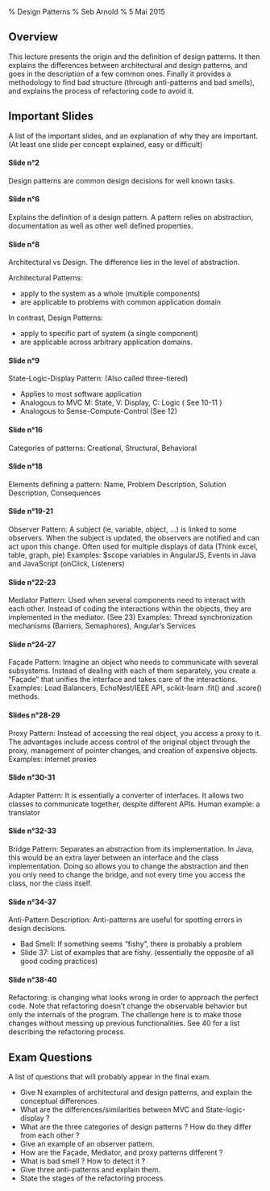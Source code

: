 % Design Patterns
% Seb Arnold
% 5 Mai 2015

## Overview

This lecture presents the origin and the definition of design patterns. It then explains the differences between architectural and design patterns, and goes in the description of a few common ones. Finally it provides a methodology to find bad structure (through anti-patterns and bad smells), and explains the process of refactoring code to avoid it. 

## Important Slides

A list of the important slides, and an explanation of why they are important. (At least one slide per concept explained, easy or difficult)

#### Slide n°2 
Design patterns are common design decisions for well known tasks.

#### Slide n°6 
Explains the definition of a design pattern. A pattern relies on abstraction, documentation as well as other well defined properties.

#### Slide n°8 
Architectural vs Design. The difference lies in the level of abstraction. 

Architectural Patterns:

* apply to the system as a whole (multiple components)
* are applicable to problems with common application domain

In contrast, Design Patterns:

* apply to specific part of system (a single component)
* are applicable across arbitrary application domains.

#### Slide n°9 
State-Logic-Display Pattern: (Also called three-tiered)

* Applies to most software application
* Analogous to MVC M: State, V: Display, C: Logic ( See 10-11 )
* Analogous to Sense-Compute-Control (See 12)

#### Slide n°16
Categories of patterns: Creational, Structural, Behavioral

#### Slide n°18 
Elements defining a pattern: Name, Problem Description, Solution Description, Consequences

#### Slide n°19-21
Observer Pattern: A subject (ie, variable, object, ...) is linked to some observers. When the subject is updated, the observers are notified and can act upon this change. Often used for multiple displays of data (Think excel, table, graph, pie) Examples: $scope variables in AngularJS, Events in Java and JavaScript (onClick, Listeners)

#### Slide n°22-23
 Mediator Pattern: Used when several components need to interact with each other. Instead of coding the interactions within the objects, they are implemented in the mediator. (See 23) Examples: Thread synchronization mechanisms (Barriers, Semaphores), Angular’s Services

#### Slide n°24-27
Façade Pattern: Imagine an object who needs to communicate with several subsystems. Instead of dealing with each of them separately, you create a “Façade” that unifies the interface and takes care of the interactions. Examples: Load Balancers, EchoNest/IEEE API, scikit-learn .fit() and .score() methods.

#### Slides n°28-29
Proxy Pattern: Instead of accessing the real object, you access a proxy to it. The advantages include access control of the original object through the proxy, management of pointer changes, and creation of expensive objects. Examples: internet proxies

#### Slide n°30-31
Adapter Pattern: It is essentially a converter of interfaces. It allows two classes to communicate together, despite different APIs. Human example: a translator

#### Slide n°32-33 
Bridge Pattern: Separates an abstraction from its implementation. In Java, this would be an extra layer between an interface and the class implementation. Doing so allows you to change the abstraction and then you only need to change the bridge, and not every time you access the class, nor the class itself.

#### Slide n°34-37
Anti-Pattern Description: Anti-patterns are useful for spotting errors in design decisions. 

* Bad Smell: If something seems “fishy”, there is probably a problem
* Slide 37: List of examples that are fishy. (essentially the opposite of all good coding practices)

#### Slide n°38-40
Refactoring: is changing what looks wrong in order to approach the perfect code. Note that refactoring doesn’t change the observable behavior but only the internals of the program. The challenge here is to make those changes without messing up previous functionalities. See 40 for a list describing the refactoring process.

## Exam Questions

A list of questions that will probably appear in the final exam.

* Give N examples of architectural and design patterns, and explain the conceptual differences.
* What are the differences/similarities between MVC and State-logic-display ?
* What are the three categories of design patterns ? How do they differ from each other ?
* Give an example of an observer pattern.
* How are the Façade, Mediator, and proxy patterns different ?
* What is bad smell ? How to detect it ?
* Give three anti-patterns and explain them.
* State the stages of the refactoring process.
